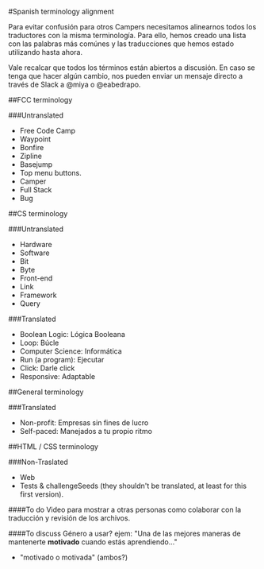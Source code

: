 #Spanish terminology alignment

Para evitar confusión para otros Campers necesitamos alinearnos todos los traductores con la misma terminología. Para ello, hemos creado una lista con las palabras más comúnes y las traducciones que hemos estado utilizando hasta ahora.

Vale recalcar que todos los términos están abiertos a discusión. En caso se tenga que hacer algún cambio, nos pueden enviar un mensaje directo a través de Slack a @miya o @eabedrapo.

##FCC terminology

###Untranslated
* Free Code Camp
* Waypoint
* Bonfire
* Zipline
* Basejump
* Top menu buttons.
* Camper
* Full Stack
* Bug


##CS terminology

###Untranslated
* Hardware
* Software
* Bit
* Byte
* Front-end
* Link
* Framework
* Query

###Translated
* Boolean Logic: Lógica Booleana
* Loop: Búcle
* Computer Science: Informática
* Run (a program): Ejecutar
* Click: Darle click
* Responsive: Adaptable

##General terminology

###Translated
* Non-profit: Empresas sin fines de lucro
* Self-paced: Manejados a tu propio ritmo

##HTML / CSS terminology

###Non-Traslated
* Web
* Tests & challengeSeeds (they shouldn't be translated, at least for this first version).


####To do
Video para mostrar a otras personas como colaborar con la traducción y revisión de los archivos.

####To discuss
Género a usar? ejem: "Una de las mejores maneras de mantenerte **motivado** cuando estás aprendiendo..."
* "motivado o motivada" (ambos?)